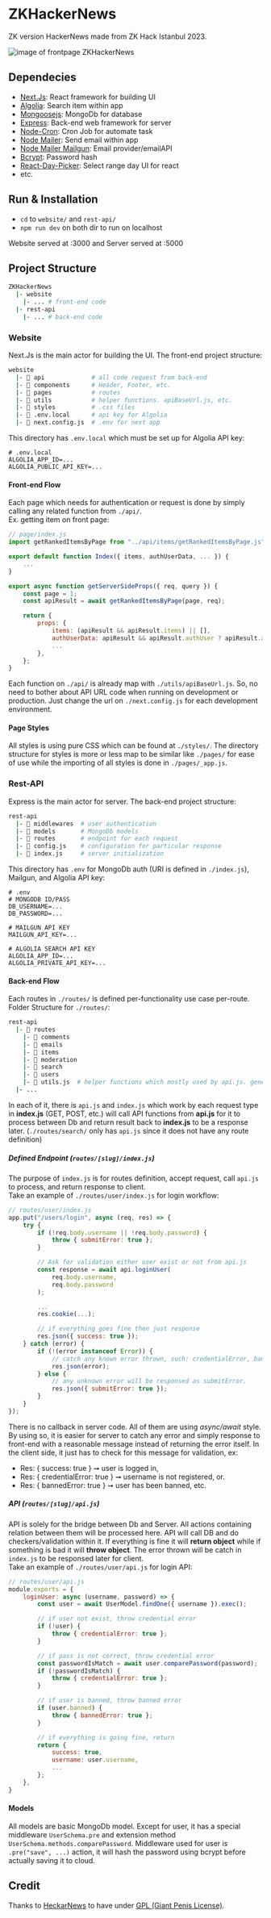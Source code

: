 # ZKHackerNews

ZK version HackerNews made from ZK Hack Istanbul 2023.

![image of frontpage ZKHackerNews](https://i.imgur.com/MuXTuTa.png)

## Dependecies

- [Next.Js](https://nextjs.org/): React framework for building UI
- [Algolia](https://www.algolia.com/): Search item within app
- [Mongoosejs](https://mongoosejs.com/): MongoDb for database
- [Express](https://expressjs.com/): Back-end web framework for server
- [Node-Cron](https://www.npmjs.com/package/node-cron): Cron Job for automate task
- [Node Mailer](https://nodemailer.com/): Send email within app
- [Node Mailer Mailgun](https://www.npmjs.com/package/nodemailer-mailgun-transport): Email provider/emailAPI
- [Bcrypt](https://www.npmjs.com/package/bcrypt): Password hash
- [React-Day-Picker](https://react-day-picker.js.org/): Select range day UI for react
- etc.

## Run & Installation

- `cd` to `website/` and `rest-api/`
- `npm run dev` on both dir to run on localhost

Website served at :3000 and Server served at :5000

## Project Structure

```bash
ZKHackerNews
  |- website
    |- ... # front-end code
  |- rest-api
    |- ... # back-end code
```

### Website

Next.Js is the main actor for building the UI. The front-end project structure:

```bash
website
  |-  api             # all code request from back-end
  |-  components      # Header, Footer, etc.
  |-  pages           # routes
  |-  utils           # helper functions. apiBaseUrl.js, etc.
  |-  styles          # .css files
  |-  .env.local      # api key for Algolia
  |-  next.config.js  # .env for next app
```

This directory has `.env.local` which must be set up for Algolia API key:

```.env
# .env.local
ALGOLIA_APP_ID=...
ALGOLIA_PUBLIC_API_KEY=...
```

#### Front-end Flow

Each page which needs for authentication or request is done by simply calling any related function from `./api/`.  
Ex. getting item on front page:

```javascript
// page/index.js
import getRankedItemsByPage from "../api/items/getRankedItemsByPage.js"; /* GET ITEM API */

export default function Index({ items, authUserData, ... }) {
    ...
}

export async function getServerSideProps({ req, query }) {
    const page = 1;
    const apiResult = await getRankedItemsByPage(page, req);

    return {
        props: {
            items: (apiResult && apiResult.items) || [],
            authUserData: apiResult && apiResult.authUser ? apiResult.authUser : {},
            ...
        },
    };
}
```

Each function on `./api/` is already map with `./utils/apiBaseUrl.js`. So, no need to bother about API URL code when running on development or production. Just change the url on `./next.config.js` for each development environment.

#### Page Styles

All styles is using pure CSS which can be found at `./styles/`. The directory structure for styles is more or less map to be similar like `./pages/` for ease of use while the importing of all styles is done in `./pages/_app.js`.

### Rest-API

Express is the main actor for server. The back-end project structure:

```bash
rest-api
  |-  middlewares  # user authentication
  |-  models       # MongoDb models
  |-  routes       # endpoint for each request
  |-  config.js    # configuration for particular response
  |-  index.js     # server initialization
```

This directory has `.env` for MongoDb auth (URI is defined in `./index.js`), Mailgun, and Algolia API key:

```.env
# .env
# MONGODB ID/PASS
DB_USERNAME=...
DB_PASSWORD=...

# MAILGUN API KEY
MAILGUN_API_KEY=...

# ALGOLIA SEARCH API KEY
ALGOLIA_APP_ID=...
ALGOLIA_PRIVATE_API_KEY=...
```

#### Back-end Flow

Each routes in `./routes/` is defined per-functionality use case per-route. Folder Structure for `./routes/`:

```bash
rest-api
  |-  routes
    |-  comments
    |-  emails
    |-  items
    |-  moderation
    |-  search
    |-  users
    |-  utils.js  # helper functions which mostly used by api.js. generateUniqueId, isValidDate, etc.
  |- ...
```

In each of it, there is `api.js` and `index.js` which work by each request type in **index.js** (GET, POST, etc.) will call API functions from **api.js** for it to process between Db and return result back to **index.js** to be a response later. (`./routes/search/` only has `api.js` since it does not have any route definition)

##### Defined Endpoint (`routes/[slug]/index.js`)

The purpose of `index.js` is for routes definition, accept request, call `api.js` to process, and return response to client.  
Take an example of `./routes/user/index.js` for login workflow:

```javascript
// routes/user/index.js
app.put("/users/login", async (req, res) => {
    try {
        if (!req.body.username || !req.body.password) {
            throw { submitError: true };
        }

        // Ask for validation either user exist or not from api.js
        const response = await api.loginUser(
            req.body.username,
            req.body.password
        );

        ...
        res.cookie(...);

        // if everything goes fine then just response
        res.json({ success: true });
    } catch (error) {
        if (!(error instanceof Error)) {
            // catch any known error thrown, such: credentialError, bannedError.
            res.json(error);
        } else {
            // any unknown error will be responsed as submitError.
            res.json({ submitError: true });
        }
    }
});
```

There is no callback in server code. All of them are using _async/await_ style. By using so, it is easier for server to catch any error and simply response to front-end with a reasonable message instead of returning the error itself. In the client side, it just has to check for this message for validation, ex:

- Res: { success: true } ➞ user is logged in,
- Res: { credentialError: true } ➞ username is not registered, or.
- Res: { bannedError: true } ➞ user has been banned, etc.

##### API (`routes/[slug]/api.js`)

API is solely for the bridge between Db and Server. All actions containing relation between them will be processed here. API will call DB and do checkers/validation within it. If everything is fine it will **return object** while if something is bad it will **throw object**.
The error thrown will be catch in `index.js` to be responsed later for client.  
Take an example of `./routes/user/api.js` for login API:

```javascript
// routes/user/api.js
module.exports = {
    loginUser: async (username, password) => {
        const user = await UserModel.findOne({ username }).exec();

        // if user not exist, throw credential error
        if (!user) {
            throw { credentialError: true };
        }

        // if pass is not correct, throw credential error
        const passwordIsMatch = await user.comparePassword(password);
        if (!passwordIsMatch) {
            throw { credentialError: true };
        }

        // if user is banned, throw banned error
        if (user.banned) {
            throw { bannedError: true };
        }

        // if everything is going fine, return
        return {
            success: true,
            username: user.username,
            ...
        };
    },
}
```

#### Models

All models are basic MongoDb model. Except for user, it has a special middleware `UserSchema.pre` and extension method `UserSchema.methods.comparePassword`.
Middleware used for user is `.pre("save", ...)` action, it will hash the password using bcrypt before actually saving it to cloud.

## Credit

Thanks to [HeckarNews](https://github.com/krehwell/HeckarNews) to have
under [GPL (Giant Penis License)](http://giant-penis-license.org/).
